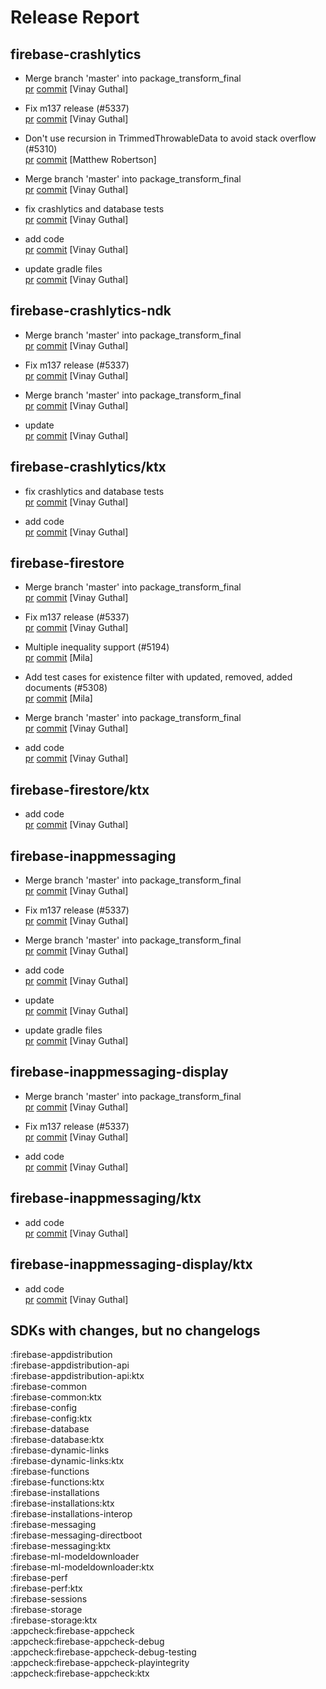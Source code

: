 # Release Report
## firebase-crashlytics
      
* Merge branch 'master' into package_transform_final   
  [pr](https://github.com/firebase/firebase-android-sdk/pull/) [commit](https://github.com/firebase/firebase-android-sdk/commit/8b5ed05dd3cc997782d2198ec93527e39896077d)  [Vinay Guthal]

* Fix m137 release (#5337)   
  [pr](https://github.com/firebase/firebase-android-sdk/pull/5337) [commit](https://github.com/firebase/firebase-android-sdk/commit/43eec0e4d8660d12cd2649444d3866a13676b853)  [Vinay Guthal]

* Don't use recursion in TrimmedThrowableData to avoid stack overflow (#5310)   
  [pr](https://github.com/firebase/firebase-android-sdk/pull/5310) [commit](https://github.com/firebase/firebase-android-sdk/commit/785f669f0dbe9a433b5c128a5dd7e8d2b86ea242)  [Matthew Robertson]

* Merge branch 'master' into package_transform_final   
  [pr](https://github.com/firebase/firebase-android-sdk/pull/) [commit](https://github.com/firebase/firebase-android-sdk/commit/2492a0cb26c3a62f1774a8fefb96b91de9ce29eb)  [Vinay Guthal]

* fix crashlytics and database tests   
  [pr](https://github.com/firebase/firebase-android-sdk/pull/) [commit](https://github.com/firebase/firebase-android-sdk/commit/3c0c541ba669124d7de80474063d07a413526116)  [Vinay Guthal]

* add code   
  [pr](https://github.com/firebase/firebase-android-sdk/pull/) [commit](https://github.com/firebase/firebase-android-sdk/commit/f0fda0044b29ea08502e9a8fca2691562df2e2ee)  [Vinay Guthal]

* update gradle files   
  [pr](https://github.com/firebase/firebase-android-sdk/pull/) [commit](https://github.com/firebase/firebase-android-sdk/commit/3afb274f7d66cb644576ccb5a39c833fafd4bc44)  [Vinay Guthal]

## firebase-crashlytics-ndk
      
* Merge branch 'master' into package_transform_final   
  [pr](https://github.com/firebase/firebase-android-sdk/pull/) [commit](https://github.com/firebase/firebase-android-sdk/commit/8b5ed05dd3cc997782d2198ec93527e39896077d)  [Vinay Guthal]

* Fix m137 release (#5337)   
  [pr](https://github.com/firebase/firebase-android-sdk/pull/5337) [commit](https://github.com/firebase/firebase-android-sdk/commit/43eec0e4d8660d12cd2649444d3866a13676b853)  [Vinay Guthal]

* Merge branch 'master' into package_transform_final   
  [pr](https://github.com/firebase/firebase-android-sdk/pull/) [commit](https://github.com/firebase/firebase-android-sdk/commit/2492a0cb26c3a62f1774a8fefb96b91de9ce29eb)  [Vinay Guthal]

* update   
  [pr](https://github.com/firebase/firebase-android-sdk/pull/) [commit](https://github.com/firebase/firebase-android-sdk/commit/7679b0babb290ceb626206274513746c35685743)  [Vinay Guthal]

## firebase-crashlytics/ktx
      
* fix crashlytics and database tests   
  [pr](https://github.com/firebase/firebase-android-sdk/pull/) [commit](https://github.com/firebase/firebase-android-sdk/commit/3c0c541ba669124d7de80474063d07a413526116)  [Vinay Guthal]

* add code   
  [pr](https://github.com/firebase/firebase-android-sdk/pull/) [commit](https://github.com/firebase/firebase-android-sdk/commit/f0fda0044b29ea08502e9a8fca2691562df2e2ee)  [Vinay Guthal]

## firebase-firestore
      
* Merge branch 'master' into package_transform_final   
  [pr](https://github.com/firebase/firebase-android-sdk/pull/) [commit](https://github.com/firebase/firebase-android-sdk/commit/8b5ed05dd3cc997782d2198ec93527e39896077d)  [Vinay Guthal]

* Fix m137 release (#5337)   
  [pr](https://github.com/firebase/firebase-android-sdk/pull/5337) [commit](https://github.com/firebase/firebase-android-sdk/commit/43eec0e4d8660d12cd2649444d3866a13676b853)  [Vinay Guthal]

* Multiple inequality support (#5194)   
  [pr](https://github.com/firebase/firebase-android-sdk/pull/5194) [commit](https://github.com/firebase/firebase-android-sdk/commit/c5a894cad768eb37a34c82892f32373692a52442)  [Mila]

* Add test cases for existence filter with updated, removed, added documents (#5308)   
  [pr](https://github.com/firebase/firebase-android-sdk/pull/5308) [commit](https://github.com/firebase/firebase-android-sdk/commit/dfa22c76a90acd8de75e8750253e7e8914fc5f52)  [Mila]

* Merge branch 'master' into package_transform_final   
  [pr](https://github.com/firebase/firebase-android-sdk/pull/) [commit](https://github.com/firebase/firebase-android-sdk/commit/2492a0cb26c3a62f1774a8fefb96b91de9ce29eb)  [Vinay Guthal]

* add code   
  [pr](https://github.com/firebase/firebase-android-sdk/pull/) [commit](https://github.com/firebase/firebase-android-sdk/commit/f0fda0044b29ea08502e9a8fca2691562df2e2ee)  [Vinay Guthal]

## firebase-firestore/ktx
      
* add code   
  [pr](https://github.com/firebase/firebase-android-sdk/pull/) [commit](https://github.com/firebase/firebase-android-sdk/commit/f0fda0044b29ea08502e9a8fca2691562df2e2ee)  [Vinay Guthal]

## firebase-inappmessaging
      
* Merge branch 'master' into package_transform_final   
  [pr](https://github.com/firebase/firebase-android-sdk/pull/) [commit](https://github.com/firebase/firebase-android-sdk/commit/8b5ed05dd3cc997782d2198ec93527e39896077d)  [Vinay Guthal]

* Fix m137 release (#5337)   
  [pr](https://github.com/firebase/firebase-android-sdk/pull/5337) [commit](https://github.com/firebase/firebase-android-sdk/commit/43eec0e4d8660d12cd2649444d3866a13676b853)  [Vinay Guthal]

* Merge branch 'master' into package_transform_final   
  [pr](https://github.com/firebase/firebase-android-sdk/pull/) [commit](https://github.com/firebase/firebase-android-sdk/commit/2492a0cb26c3a62f1774a8fefb96b91de9ce29eb)  [Vinay Guthal]

* add code   
  [pr](https://github.com/firebase/firebase-android-sdk/pull/) [commit](https://github.com/firebase/firebase-android-sdk/commit/f0fda0044b29ea08502e9a8fca2691562df2e2ee)  [Vinay Guthal]

* update   
  [pr](https://github.com/firebase/firebase-android-sdk/pull/) [commit](https://github.com/firebase/firebase-android-sdk/commit/d1ce82f405f564494fdcfcd7845babc659b1bb55)  [Vinay Guthal]

* update gradle files   
  [pr](https://github.com/firebase/firebase-android-sdk/pull/) [commit](https://github.com/firebase/firebase-android-sdk/commit/3afb274f7d66cb644576ccb5a39c833fafd4bc44)  [Vinay Guthal]

## firebase-inappmessaging-display
      
* Merge branch 'master' into package_transform_final   
  [pr](https://github.com/firebase/firebase-android-sdk/pull/) [commit](https://github.com/firebase/firebase-android-sdk/commit/8b5ed05dd3cc997782d2198ec93527e39896077d)  [Vinay Guthal]

* Fix m137 release (#5337)   
  [pr](https://github.com/firebase/firebase-android-sdk/pull/5337) [commit](https://github.com/firebase/firebase-android-sdk/commit/43eec0e4d8660d12cd2649444d3866a13676b853)  [Vinay Guthal]

* add code   
  [pr](https://github.com/firebase/firebase-android-sdk/pull/) [commit](https://github.com/firebase/firebase-android-sdk/commit/f0fda0044b29ea08502e9a8fca2691562df2e2ee)  [Vinay Guthal]

## firebase-inappmessaging/ktx
      
* add code   
  [pr](https://github.com/firebase/firebase-android-sdk/pull/) [commit](https://github.com/firebase/firebase-android-sdk/commit/f0fda0044b29ea08502e9a8fca2691562df2e2ee)  [Vinay Guthal]

## firebase-inappmessaging-display/ktx
      
* add code   
  [pr](https://github.com/firebase/firebase-android-sdk/pull/) [commit](https://github.com/firebase/firebase-android-sdk/commit/f0fda0044b29ea08502e9a8fca2691562df2e2ee)  [Vinay Guthal]


## SDKs with changes, but no changelogs
:firebase-appdistribution  
:firebase-appdistribution-api  
:firebase-appdistribution-api:ktx  
:firebase-common  
:firebase-common:ktx  
:firebase-config  
:firebase-config:ktx  
:firebase-database  
:firebase-database:ktx  
:firebase-dynamic-links  
:firebase-dynamic-links:ktx  
:firebase-functions  
:firebase-functions:ktx  
:firebase-installations  
:firebase-installations:ktx  
:firebase-installations-interop  
:firebase-messaging  
:firebase-messaging-directboot  
:firebase-messaging:ktx  
:firebase-ml-modeldownloader  
:firebase-ml-modeldownloader:ktx  
:firebase-perf  
:firebase-perf:ktx  
:firebase-sessions  
:firebase-storage  
:firebase-storage:ktx  
:appcheck:firebase-appcheck  
:appcheck:firebase-appcheck-debug  
:appcheck:firebase-appcheck-debug-testing  
:appcheck:firebase-appcheck-playintegrity  
:appcheck:firebase-appcheck:ktx